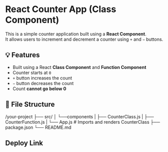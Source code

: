 # React Counter App (Class Component)

This is a simple counter application built using a **React Component**.  
It allows users to increment and decrement a counter using `+` and `−` buttons.

## 💡 Features

- Built using a React **Class Component** and **Function Component**
- Counter starts at `0`
- `+` button increases the count
- `−` button decreases the count
- Count **cannot go below 0**

## 📂 File Structure
/your-project
├── src/
│   └──components
|       ├── CounterClass.js 
|       ├── CounterFunction.js 
|   └── App.js # Imports and renders CounterClass
├── package.json
└── README.md


## Deploy Link
